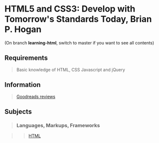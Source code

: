 # HTML5 and CSS3: Develop with Tomorrow's Standards Today, Brian P. Hogan

(On branch **learning-html**, switch to master if you want to see all contents)

## Requirements

> Basic knowledge of HTML, CSS Javascript and jQuery

## Information

>[Goodreads reviews](https://www.goodreads.com/book/show/8845345-html5-and-css3)

## Subjects

>### Languages, Markups, Frameworks

>>[HTML](../subjects/html.md)
